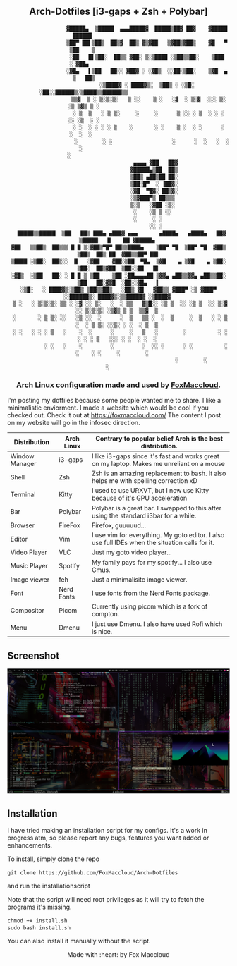 <div align="center">

## Arch-Dotfiles [i3-gaps + Zsh + Polybar]

```
                  ▓█████▄  ▒█████  ▄▄▄█████▓  █████▒██▓ ██▓    ▓█████   ██████                       
                  ▒██▀ ██▌▒██▒  ██▒▓  ██▒ ▓▒▓██   ▒▓██▒▓██▒    ▓█   ▀ ▒██    ▒                       
                  ░██   █▌▒██░  ██▒▒ ▓██░ ▒░▒████ ░▒██▒▒██░    ▒███   ░ ▓██▄                         
                  ░▓█▄   ▌▒██   ██░░ ▓██▓ ░ ░▓█▒  ░░██░▒██░    ▒▓█  ▄   ▒   ██▒                      
                  ░▒████▓ ░ ████▓▒░  ▒██▒ ░ ░▒█░   ░██░░██████▒░▒████▒▒██████▒▒                      
                   ▒▒▓  ▒ ░ ▒░▒░▒░   ▒ ░░    ▒ ░   ░▓  ░ ▒░▓  ░░░ ▒░ ░▒ ▒▓▒ ▒ ░                      
                   ░ ▒  ▒   ░ ▒ ▒░     ░     ░      ▒ ░░ ░ ▒  ░ ░ ░  ░░ ░▒  ░ ░                      
                   ░ ░  ░ ░ ░ ░ ▒    ░       ░ ░    ▒ ░  ░ ░      ░   ░  ░  ░                        
                     ░        ░ ░                   ░      ░  ░   ░  ░      ░                        
                   ░                                                                                 
                                        ▄▄▄▄ ▓██   ██▓                                               
                                       ▓█████▄▒██  ██▒                                               
                                       ▒██▒ ▄██▒██ ██░                                               
                                       ▒██░█▀  ░ ▐██▓░                                               
                                       ░▓█  ▀█▓░ ██▒▓░                                               
                                       ░▒▓███▀▒ ██▒▒▒                                                
                                       ▒░▒   ░▓██ ░▒░                                                
                                        ░    ░▒ ▒ ░░                                                 
                                        ░     ░ ░                                                    
                                             ░░ ░                                                    
  █████▒▒█████  ▒██   ██▒ ███▄ ▄███▓ ▄▄▄       ▄████▄   ▄████▄   ██▓     ▒█████   █    ██ ▓█████▄ 
▓██   ▒▒██▒  ██▒▒▒ █ █ ▒░▓██▒▀█▀ ██▒▒████▄    ▒██▀ ▀█  ▒██▀ ▀█  ▓██▒    ▒██▒  ██▒ ██  ▓██▒▒██▀ ██▌
▒████ ░▒██░  ██▒░░  █   ░▓██    ▓██░▒██  ▀█▄  ▒▓█    ▄ ▒▓█    ▄ ▒██░    ▒██░  ██▒▓██  ▒██░░██   █▌
░▓█▒  ░▒██   ██░ ░ █ █ ▒ ▒██    ▒██ ░██▄▄▄▄██ ▒▓▓▄ ▄██▒▒▓▓▄ ▄██▒▒██░    ▒██   ██░▓▓█  ░██░░▓█▄   ▌
░▒█░   ░ ████▓▒░▒██▒ ▒██▒▒██▒   ░██▒ ▓█   ▓██▒▒ ▓███▀ ░▒ ▓███▀ ░░██████▒░ ████▓▒░▒▒█████▓ ░▒████▓ 
 ▒ ░   ░ ▒░▒░▒░ ▒▒ ░ ░▓ ░░ ▒░   ░  ░ ▒▒   ▓▒█░░ ░▒ ▒  ░░ ░▒ ▒  ░░ ▒░▓  ░░ ▒░▒░▒░ ░▒▓▒ ▒ ▒  ▒▒▓  ▒ 
 ░       ░ ▒ ▒░ ░░   ░▒ ░░  ░      ░  ▒   ▒▒ ░  ░  ▒     ░  ▒   ░ ░ ▒  ░  ░ ▒ ▒░ ░░▒░ ░ ░  ░ ▒  ▒ 
 ░ ░   ░ ░ ░ ▒   ░    ░  ░      ░     ░   ▒   ░        ░          ░ ░   ░ ░ ░ ▒   ░░░ ░ ░  ░ ░  ░ 
           ░ ░   ░    ░         ░         ░  ░░ ░      ░ ░          ░  ░    ░ ░     ░        ░    
                                              ░        ░                                   ░       
```

### Arch Linux configuration made and used by [FoxMaccloud](https://foxmaccloud.com/).
</div>

I'm posting my dotfiles because some people wanted me to share.
I like a minimalistic enviorment. I made a website which would be cool if you checked out.
Check it out at https://foxmaccloud.com/
The content I post on my website will go in the infosec direction.
  
| Distribution   | Arch Linux | Contrary to popular belief Arch is the best distribution.                                       |
|----------------|------------|-------------------------------------------------------------------------------------------------|
| Window Manager | i3-gaps    | I like i3-gaps since it's fast and works great on my laptop. Makes me unreliant on a mouse      |
| Shell          | Zsh        | Zsh is an amazing replacement to bash. It also helps me with spelling correction xD             |
| Terminal       | Kitty      | I used to use URXVT, but I now use Kitty because of it's GPU acceleration                       |
| Bar            | Polybar    | Polybar is a great bar. I swapped to this after using the standard i3bar for a while.           |
| Browser        | FireFox    | Firefox, guuuuud...                                                                             |
| Editor         | Vim        | I use vim for everything. My goto editor. I also use full IDEs when the situation calls for it. |
| Video Player   | VLC        | Just my goto video player...                                                                    |
| Music Player   | Spotify    | My family pays for my spotify... I also use Cmus.                                               |
| Image viewer   | feh        | Just a minimalisitc image viewer.                                                               |
| Font           | Nerd Fonts | I use fonts from the Nerd Fonts package.                                                        |
| Compositor     | Picom      | Currently using picom which is a fork of compton.                                               |
| Menu           | Dmenu      | I just use Dmenu. I also have used Rofi which is nice.                                          |


## Screenshot
![Alt text](https://github.com/FoxMaccloud/Arch-Dotfiles/blob/main/Desktop.png "Desktop")

## Installation

I have tried making an installation script for my configs. It's a work in progress atm, so please report any bugs, features you want added or enhancements.

To install, simply clone the repo
```
git clone https://github.com/FoxMaccloud/Arch-Dotfiles
```
and run the installationscript

Note that the script will need root privileges as it will try to fetch the programs it's missing.
```
chmod +x install.sh
sudo bash install.sh
```
You can also install it manually without the script.


<div align="center">
Made with :heart: by Fox Maccloud
</div>

